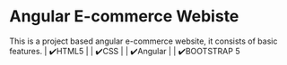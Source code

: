 # Angular E-commerce Webiste
This is a project based angular e-commerce website, it consists of basic features.
 |   ✔️HTML5                                                                  |
 |   ✔️CSS                                                                    |
 |   ✔️Angular                                                                |
 |   ✔️BOOTSTRAP 5
